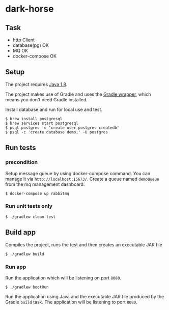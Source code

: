 # dark-horse

## Task
- http Client
- database(pg) OK
- MQ OK
- docker-compose OK

## Setup

The project requires [Java 1.8](http://www.oracle.com/technetwork/java/javase/downloads/jdk8-downloads-2133151.html).

The project makes use of Gradle and uses
the [Gradle wrapper](https://docs.gradle.org/current/userguide/gradle_wrapper.html), which means you don't need Gradle
installed.

Install database and run for local use and test. 
```shell
$ brew install postgresql
$ brew services start postgresql
$ psql postgres -c 'create user postgres createdb'
$ psql -c 'create database demo;' -U postgres
```

## Run tests

### precondition

Setup message queue by using docker-compose command.
You can manage it via `http://localhost:15673/`. Create a queue named `demoQueue` from the mq management dashboard.
```shell
$ docker-compose up rabbitmq
```

### Run unit tests only
```shell
$ ./gradlew clean test
```

## Build app
Compiles the project, runs the test and then creates an executable JAR file

```console
$ ./gradlew build
```

### Run app
Run the application which will be listening on port `8080`.

```shell
$ ./gradlew bootRun
```

Run the application using Java and the executable JAR file produced by the Gradle `build` task. The application will be
listening to port `8080`.

